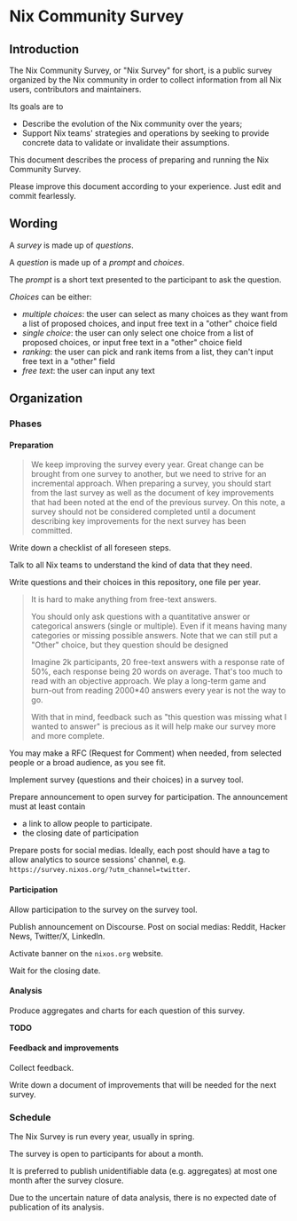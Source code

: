 # Nix Community Survey

## Introduction

The Nix Community Survey, or "Nix Survey" for short, is a public survey organized by the Nix community in order to collect information from all Nix users, contributors and maintainers.

Its goals are to

- Describe the evolution of the Nix community over the years;
- Support Nix teams' strategies and operations by seeking to provide concrete data to validate or invalidate their assumptions.

This document describes the process of preparing and running the Nix Community Survey.

Please improve this document according to your experience.
Just edit and commit fearlessly.

## Wording

A _survey_ is made up of _questions_.

A _question_ is made up of a _prompt_ and _choices_.

The _prompt_ is a short text presented to the participant to ask the question.

_Choices_ can be either:
- _multiple choices_: the user can select as many choices as they want from a list of proposed choices, and input free text in a "other" choice field
- _single choice_: the user can only select one choice from a list of proposed choices, or input free text in a "other" choice field
- _ranking_: the user can pick and rank items from a list, they can't input free text in a "other" field
- _free text_: the user can input any text 

## Organization

### Phases

#### Preparation

> We keep improving the survey every year.
> Great change can be brought from one survey to another, but we need to strive for an incremental approach.
> When preparing a survey, you should start from the last survey as well as the document of key improvements that had been noted at the end of the previous survey.
> On this note, a survey should not be considered completed until a document describing key improvements for the next survey has been committed.

Write down a checklist of all foreseen steps.

Talk to all Nix teams to understand the kind of data that they need.

Write questions and their choices in this repository, one file per year.

> It is hard to make anything from free-text answers.
> 
> You should only ask questions with a quantitative answer or categorical answers (single or multiple).
> Even if it means having many categories or missing possible answers.
> Note that we can still put a "Other" choice, but they question should be designed 
> 
> Imagine 2k participants, 20 free-text answers with a response rate of 50%, each response being 20 words on average.
> That's too much to read with an objective approach.
> We play a long-term game and burn-out from reading 2000\*40 answers every year is not the way to go.
> 
> With that in mind, feedback such as "this question was missing what I wanted to answer" is precious as it will help make our survey more and more complete.

You may make a RFC (Request for Comment) when needed, from selected people or a broad audience, as you see fit.

Implement survey (questions and their choices) in a survey tool.

Prepare announcement to open survey for participation.
The announcement must at least contain
- a link to allow people to participate.
- the closing date of participation

Prepare posts for social medias.
Ideally, each post should have a tag to allow analytics to source sessions' channel, e.g. `https://survey.nixos.org/?utm_channel=twitter`.

#### Participation

Allow participation to the survey on the survey tool.

Publish announcement on Discourse.
Post on social medias: Reddit, Hacker News, Twitter/X, LinkedIn.

Activate banner on the `nixos.org` website.

Wait for the closing date.

#### Analysis

Produce aggregates and charts for each question of this survey.

**TODO**

#### Feedback and improvements

Collect feedback.

Write down a document of improvements that will be needed for the next survey.

### Schedule

The Nix Survey is run every year, usually in spring.

The survey is open to participants for about a month.

It is preferred to publish unidentifiable data (e.g. aggregates) at most one month after the survey closure.

Due to the uncertain nature of data analysis, there is no expected date of publication of its analysis.

